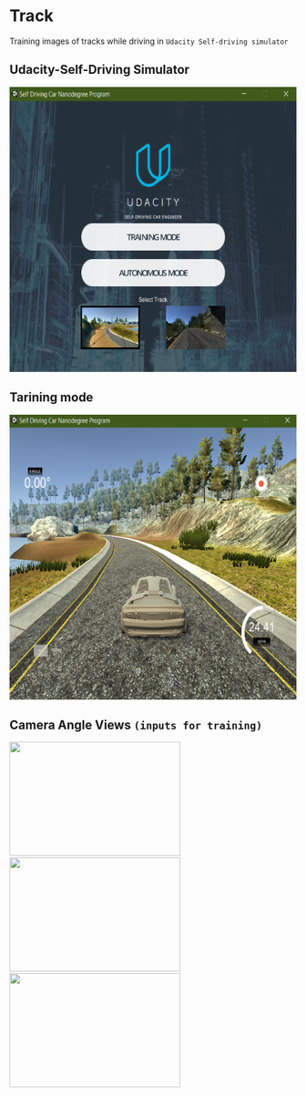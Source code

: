 # Track
Training images of tracks while driving in `Udacity Self-driving simulator`

## Udacity-Self-Driving Simulator
<img src="https://github.com/deepraj1729/Track/blob/master/screens/start_screen.png" width = "700" height = "500">

## Tarining mode
<img src="https://github.com/deepraj1729/Track/blob/master/screens/training_mode.png" width = "700" height = "500">

## Camera Angle Views `(inputs for training)` 
<img src="https://github.com/deepraj1729/Track/blob/master/IMG/center_2020_07_07_14_54_07_924.jpg" width = "300" height = "200"> <img src="https://github.com/deepraj1729/Track/blob/master/IMG/center_2020_07_07_14_55_08_666.jpg" width = "300" height = "200"> <img src="https://github.com/deepraj1729/Track/blob/master/IMG/center_2020_07_07_14_55_44_600.jpg" width = "300" height = "200">
